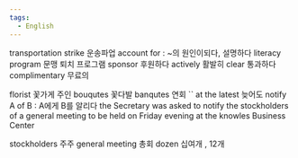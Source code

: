 ```yaml
---
tags:
  - English
---
```

transportation strike 운송파업
account for : ~의 원인이되다, 설명하다
literacy program 문맹 퇴치 프로그램
sponsor 후원하다
actively 활발히
clear 통과하다
complimentary 무료의

florist 꽃가게 주인
bouqutes 꽃다발
banqutes 연회
``
at the latest 늦어도
notify A of B : A에게 B를 알리다
the Secretary was asked to notify the stockholders of a general meeting to be held on Friday evening at the knowles Business Center

stockholders 주주
general meeting 총회
dozen 십여개 , 12개
